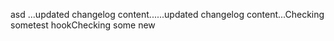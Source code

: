 asd
...updated changelog content......updated changelog content...Checking sometest hookChecking some new